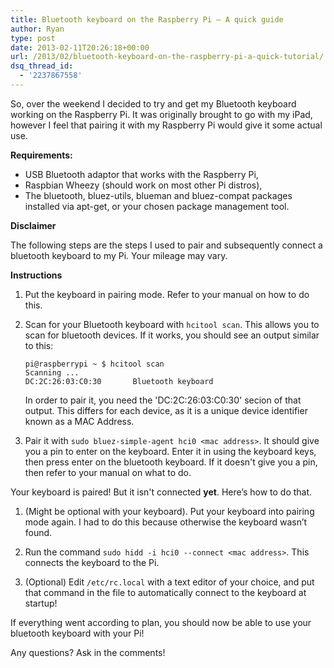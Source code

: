 ```yaml
---
title: Bluetooth keyboard on the Raspberry Pi – A quick guide
author: Ryan
type: post
date: 2013-02-11T20:26:18+00:00
url: /2013/02/bluetooth-keyboard-on-the-raspberry-pi-a-quick-tutorial/
dsq_thread_id:
  - '2237867558'
---
```


So, over the weekend I decided to try and get my Bluetooth keyboard working on the Raspberry Pi. It was originally brought to go with my iPad, however I feel that pairing it with my Raspberry Pi would give it some actual use.

**Requirements:**

- USB Bluetooth adaptor that works with the Raspberry Pi,
- Raspbian Wheezy (should work on most other Pi distros),
- The bluetooth, bluez-utils, blueman and bluez-compat packages installed via apt-get, or your chosen package management tool.

**Disclaimer**

The following steps are the steps I used to pair and subsequently connect a bluetooth keyboard to my Pi. Your mileage may vary.

**Instructions**

1. Put the keyboard in pairing mode. Refer to your manual on how to do this.

2. Scan for your Bluetooth keyboard with `hcitool scan`. This allows you to scan for bluetooth devices. If it works, you should see an output similar to this:

   ```
   pi@raspberrypi ~ $ hcitool scan
   Scanning ...
   DC:2C:26:03:C0:30       Bluetooth keyboard
   ```

   In order to pair it, you need the 'DC:2C:26:03:C0:30' secion of that output. This differs for each device, as it is a unique device identifier known as a MAC Address.

3. Pair it with `sudo bluez-simple-agent hci0 <mac address>`. It should give you a pin to enter on the keyboard. Enter it in using the keyboard keys, then press enter on the bluetooth keyboard. If it doesn't give you a pin, then refer to your manual on what to do.

Your keyboard is paired! But it isn't connected **yet**. Here&#8217;s how to do that.

1. (Might be optional with your keyboard). Put your keyboard into pairing mode again. I had to do this because otherwise the keyboard wasn&#8217;t found.

2. Run the command `sudo hidd -i hci0 --connect <mac address>`. This connects the keyboard to the Pi.

3. (Optional) Edit `/etc/rc.local` with a text editor of your choice, and put that command in the file to automatically connect to the keyboard at startup!

If everything went according to plan, you should now be able to use your bluetooth keyboard with your Pi!

Any questions? Ask in the comments!
